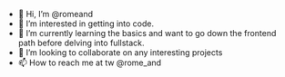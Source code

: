 - 👋 Hi, I’m @romeand
- 👀 I’m interested in getting into code.
- 🌱 I’m currently learning the basics and want to go down the frontend path before delving into fullstack.
- 💞️ I’m looking to collaborate on any interesting projects 
- 📫 How to reach me at tw @rome_and

<!---
romeand/romeand is a ✨ special ✨ repository because its `README.md` (this file) appears on your GitHub profile.
You can click the Preview link to take a look at your changes.
--->
